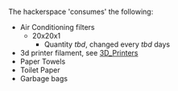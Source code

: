 The hackerspace 'consumes' the following:

-   Air Conditioning filters
    -   20x20x1
        -   Quantity *tbd*, changed every *tbd* days
-   3d printer filament, see [3D\_Printers](3D_Printers.md "wikilink")
-   Paper Towels
-   Toilet Paper
-   Garbage bags
